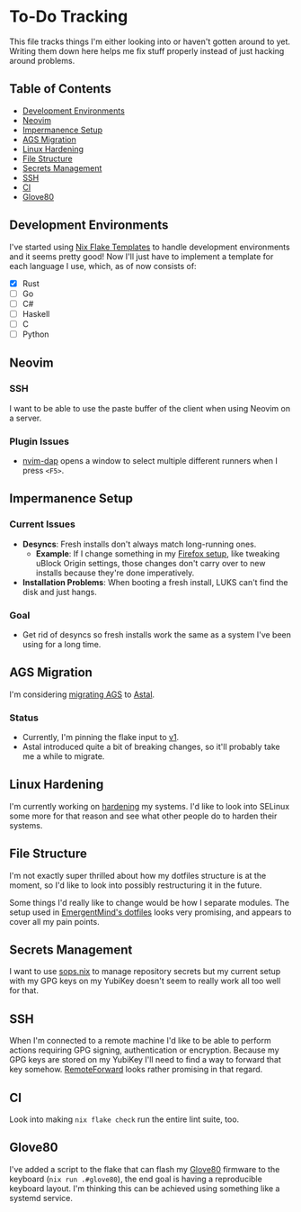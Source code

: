 # To-Do Tracking

This file tracks things I'm either looking into or haven't gotten around to
yet. Writing them down here helps me fix stuff properly instead of just hacking
around problems.

## Table of Contents

- [Development Environments](#development-environments)
- [Neovim](#neovim)
- [Impermanence Setup](#impermanence-setup)
- [AGS Migration](#ags-migration)
- [Linux Hardening](#linux-hardening)
- [File Structure](#file-structure)
- [Secrets Management](#secrets-management)
- [SSH](#ssh)
- [CI](#ci)
- [Glove80](#glove80)

## Development Environments

I've started using [Nix Flake Templates](https://nix.dev/manual/nix/2.24/command-ref/new-cli/nix3-flake-init.html#description)
to handle development environments and it seems pretty good! Now I'll just have
to implement a template for each language I use, which, as of now consists of:

- [x] Rust
- [ ] Go
- [ ] C#
- [ ] Haskell
- [ ] C
- [ ] Python

## Neovim

### SSH

I want to be able to use the paste buffer of the client when using Neovim on a
server.

### Plugin Issues

- [nvim-dap](https://github.com/mfussenegger/nvim-dap) opens a window to select
  multiple different runners when I press `<F5>`.

## Impermanence Setup

### Current Issues

- **Desyncs**:
  Fresh installs don't always match long-running ones.
  - **Example**: If I change something in my
    [Firefox setup](./modules/home-manager/desktop/firefox), like tweaking
    uBlock Origin settings, those changes don't carry over to new installs
    because they're done imperatively.
- **Installation Problems**:
  When booting a fresh install, LUKS can't find the disk and just hangs.

### Goal

- Get rid of desyncs so fresh installs work the same as a system I've been
  using for a long time.

## AGS Migration

I'm considering [migrating AGS](https://aylur.github.io/ags/guide/migrate.html)
to [Astal](https://aylur.github.io/astal).

### Status

- Currently, I'm pinning the flake input to
  [v1](https://github.com/Aylur/ags/tree/v1).
- Astal introduced quite a bit of breaking changes, so it'll probably take me a
  while to migrate.

## Linux Hardening

I'm currently working on [hardening](./modules/nixos/security/hardening.nix) my
systems. I'd like to look into SELinux some more for that reason and see what
other people do to harden their systems.

## File Structure

I'm not exactly super thrilled about how my dotfiles structure is at the moment,
so I'd like to look into possibly restructuring it in the future.

Some things I'd really like to change would be how I separate modules. The
setup used in [EmergentMind's dotfiles](https://github.com/EmergentMind/nix-config)
looks very promising, and appears to cover all my pain points.

## Secrets Management

I want to use [sops.nix](https://github.com/Mic92/sops-nix) to manage
repository secrets but my current setup with my GPG keys on my YubiKey doesn't
seem to really work all too well for that.

## SSH

When I'm connected to a remote machine I'd like to be able to perform actions
requiring GPG signing, authentication or encryption. Because my GPG keys are
stored on my YubiKey I'll need to find a way to forward that key somehow.
[RemoteForward](https://wiki.gnupg.org/AgentForwarding) looks rather promising
in that regard.

## CI

Look into making `nix flake check` run the entire lint suite, too.

## Glove80

I've added a script to the flake that can flash my [Glove80](https://www.moergo.com/collections/glove80-keyboards/products/glove80-split-ergonomic-keyboard-revision-2)
firmware to the keyboard (`nix run .#glove80`), the end goal is having a
reproducible keyboard layout. I'm thinking this can be achieved using something
like a systemd service.
